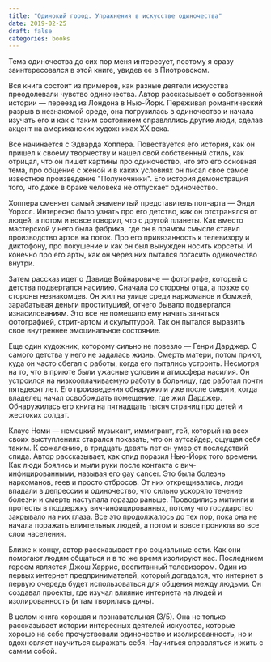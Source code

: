 ```yaml
---
title: "Одинокий город. Упражнения в искусстве одиночества"
date: 2019-02-25
draft: false
categories: books
---
```


Тема одиночества до сих пор меня интересует, поэтому я сразу заинтересовался в этой книге, увидев ее в Пиотровском.

Вся книга состоит из примеров, как разные деятели искусства преодолевали чувство одиночества. Автор рассказывает о собственной истории — переезд из Лондона в Нью-Йорк. Переживая романтический разрыв в незнакомой среде, она погрузилась в одиночество и начала изучать его и как с таким состоянием справлялись другие люди, сделав акцент на американских художниках XX века. 

Все начинается с Эдварда Хоппера. Повествуется его история, как он пришел к своему творчеству и нашел свой собственный стиль, как отрицал, что он пишет картины про одиночество, что это его основная тема, про общение с женой и в каких условиях он писал свое самое известное произведение "Полуночники". Его история демонстрация того, что даже в браке человека не отпускает одиночество.

Хоппера сменяет самый знаменитый представитель поп-арта — Энди Уорхол. Интересно было узнать про его детство, как он отстранялся от людей, а потом и вовсе говорил, что с другой планеты. Как вместо мастерской у него была фабрика, где он в прямом смысле ставил производство артов на поток. Про его привязанность к телевизору и диктофону, про покушение и как он был вынужден носить корсеты. И конечно про его арты, как он через них пытался погасить одиночество внутри.

Затем рассказ идет о Дэвиде Войнаровиче — фотографе, который с детства подвергался насилию. Сначала со стороны отца, а позже со стороны незнакомцев. Он жил на улице среди наркоманов и бомжей, зарабатывая деньги проституцией, отчего бывало подвергался изнасилованиям. Это все не помешало ему начать заняться фотографией, стрит-артом и скульптурой. Так он пытался выразить свое внутреннее эмоцинальное состояние.

Еще один художник, которому сильно не повезло — Генри Дарджер. С самого детства у него не задалась жизнь. Смерть матери, потом приют, куда он часто сбегал с работы, когда его пытались устроить. Несмотря на то, что в приюте были ужасные условия и атмосфера насилия. Он устроился на низкооплачиваемую работу в больницу, где работал почти пятьдесят лет. Его произведения обнаружили уже после смерти, когда владелец начал освобождать помещение, где жил Дарджер. Обнаружилась его книга на пятнадцать тысяч страниц про детей и жестоких солдат.

Клаус Номи — немецкий музыкант, иммигрант, гей, который на всех своих выступлениях старался показать, что он аутсайдер, ощущая себя таким. К сожалению, в тридцать девять лет он умер от последствий спида. Автор рассказывает, как спид поразил Нью-Йорк того времени. Как люди боялись и мыли руки после контакта с вич-инфицированными, называя его gay cancer. Это была болезнь наркоманов, геев и просто отбросов. От них открещивались, люди впадали в депрессии и одиночество, что сильно ускоряло течение болезни и смерть наступала гораздо раньше. Проводились митинги и протесты в поддержку вич-инфицированных, потому что государство закрывало на них глаза. Все это продолжалось до тех пор, пока она не начала поражать влиятельных людей, а потом и вовсе проникла во все слои населения.

Ближе к концу, автор рассказывает про социальные сети. Как они помогают людям общаться и в то же время изолируют нас. Последнием героем является Джош Харрис, воспитанный телевизором. Один из первых интернет предпринимателей, который догадался, что интернет в первую очередь будет использоваться для общения между людьми. Он создавал проекты, где изучал влияние интернета на людей и изолированность (и там творилась дичь).

В целом книга хорошая и познавательная (3/5). Она не только рассказывает истории интересных деятелей искусства, которые хорошо на себе прочуствовали одиночество и изолированность, но и вдохновляет научиться выражать себя. Научиться справляться и жить с самим собой.